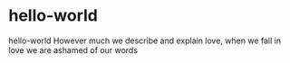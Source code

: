 # hello-world
hello-world
However much we describe and explain love, when we fall in love we are ashamed of our words
